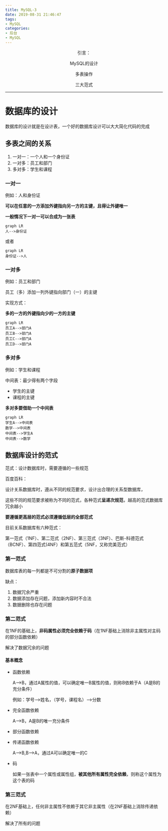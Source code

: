 ```yaml
---
title: MySQL-3
date: 2019-08-31 21:46:47
tags: 
- MySQL
categories: 
- 后台
- MySQL
---
```


<center>
引言：

MySQL的设计

多表操作

三大范式

</center>

<!--more-->

------

# 数据库的设计

数据库的设计就是在设计表，一个好的数据库设计可以大大简化代码的完成

## 多表之间的关系
1. 一对一：一个人和一个身份证
2. 一对多：员工和部门
3. 多对多：学生和课程

### 一对一
例如：人和身份证

**可以在任意的一方添加外键指向另一方的主键，且得让外键唯一**

**一般情况下一对一可以合成为一张表**
```
graph LR
人-->身份证
```
或者
```
graph LR
身份证-->人
```

### 一对多
例如：员工和部门

员工（多）添加一列外键指向部门（一）的主键

实现方式：

**多的一方的外键指向少的一方的主键**

```
graph LR
员工A-->部门A
员工B-->部门A
员工C-->部门A
员工D-->部门A
```

### 多对多
例如：学生和课程

中间表：最少得有两个字段
- 学生的主键
- 课程的主键

**多对多要借助一个中间表**

```
graph LR
学生A-->中间表
数学-->中间表
中间表-->学生A
中间表-->数学
```


## 数据库设计的范式

范式：设计数据库时，需要遵循的一些规范

百度百科：

设计关系数据库时，遵从不同的规范要求，设计出合理的关系型数据库，

这些不同的规范要求被称为不同的范式，各种范式**呈递次规范**，越高的范式数据库冗余越小

**要遵循更高层的范式必须遵循低层的全部范式**

目前关系数据库有六种范式：

第一范式（1NF）、第二范式（2NF）、第三范式（3NF）、巴斯-科德范式（BCNF）、第四范式(4NF）和第五范式（5NF，又称完美范式）

### 第一范式

数据库表的每一列都是不可分割的**原子数据项**

缺点：
1. 数据冗余严重
2. 数据添加存在问题，添加新内容时不合法
3. 数据删除也存在问题

### 第二范式

在1NF的基础上，**非码属性必须完全依赖于码**（在1NF基础上消除非主属性对主码的部分函数依赖）

解决了数据冗余的问题
#### 基本概念
- 函数依赖
  
    A-->B，通过A属性的值，可以确定唯一B属性的值，则称B依赖于A（A是B的充分条件）

    例如：学号-->姓名，（学号，课程名）-->分数

- 完全函数依赖

    A-->B，A是B的唯一充分条件
- 部分函数依赖

- 传递函数依赖

    A-->B,B-->A，通过A可以确定唯一的C
    
- 码
  
    如果一张表中一个属性或属性组，**被其他所有属性完全依赖**，则称这个属性为这个表的码

### 第三范式
在2NF基础上，任何非主属性不依赖于其它非主属性（在2NF基础上消除传递依赖）

解决了所有的问题

